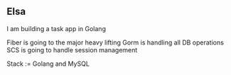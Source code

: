 ## Elsa

I am building a task app in Golang

Fiber is going to the major heavy lifting
Gorm is handling all DB operations
SCS is going to handle session management

Stack := Golang and MySQL
